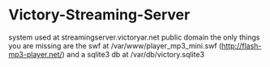 Victory-Streaming-Server
========================

system used at streamingserver.victoryar.net
public domain
the only things you are missing are the swf at /var/www/player_mp3_mini.swf (http://flash-mp3-player.net/) and a sqlite3 db at /var/db/victory.sqlite3
